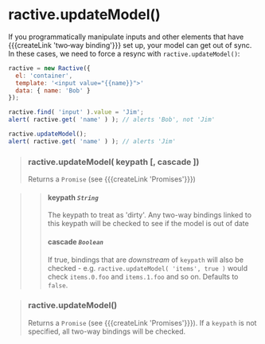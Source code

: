 # ractive.updateModel()

If you programmatically manipulate inputs and other elements that have {{{createLink 'two‐way binding'}}} set up, your model can get out of sync. In these cases, we need to force a resync with `ractive.updateModel()`:

```js
ractive = new Ractive({
  el: 'container',
  template: '<input value="{{name}}">'
  data: { name: 'Bob' }
});

ractive.find( 'input' ).value = 'Jim';
alert( ractive.get( 'name' ) ); // alerts 'Bob', not 'Jim'

ractive.updateModel();
alert( ractive.get( 'name' ) ); // alerts 'Jim'
```

> ### ractive.updateModel( keypath [, cascade ])
> Returns a `Promise` (see {{{createLink 'Promises'}}})

> > #### **keypath** *`String`*
> > The keypath to treat as 'dirty'. Any two-way bindings linked to this keypath will be checked to see if the model is out of date
> > #### cascade *`Boolean`*
> > If true, bindings that are *downstream* of `keypath` will also be checked - e.g. `ractive.updateModel( 'items', true )` would check `items.0.foo` and `items.1.foo` and so on. Defaults to `false`.


> ### ractive.updateModel()
> Returns a `Promise` (see {{{createLink 'Promises'}}}). If a `keypath` is not specified, all two-way bindings will be checked.